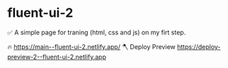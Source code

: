 # fluent-ui-2
✅ A simple page for traning (html, css and js) on my firt step.

🔥 https://main--fluent-ui-2.netlify.app/
🪓 Deploy Preview	https://deploy-preview-2--fluent-ui-2.netlify.app
